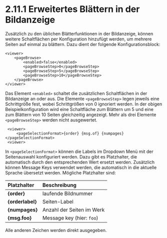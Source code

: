 # 2.11.1 Erweitertes Blättern in der Bildanzeige

Zusätzlich zu den üblichen Blätterfunktionen in der Bildanzeige, können weitere Schaltflächen per Konfiguration hinzufügt werden, um mehrere Seiten auf einmal zu blättern. Dazu dient der folgende Konfigurationsblock:

```markup
<viewer>
    <pageBrowse>
        <enabled>false</enabled>
        <pageBrowseStep>0</pageBrowseStep>
        <pageBrowseStep>5</pageBrowseStep>
        <pageBrowseStep>10</pageBrowseStep>
    </pageBrowse>
</viewer>
```

Das Element `<enabled>` schaltet die zusätzlichen Schaltflächen in der Bildanzeige an oder aus. Die Elemente `<pageBrowseStep>` legen jeweils eine Schrittgröße fest, wobei Schrittgrößen von 0 ignoriert werden. In der obigen Beispielkonfiguration wird eine Schaltfläche zum Blättern um 5 und eine zum Blättern von 10 Seiten gleichzeitig angezeigt. Mehr als drei Elemente `<pageBrowseStep>` werden nicht ausgewertet.

```markup
 <viewer>
     <pageSelectionFormat>{order} {msg.of} {numpages}</pageSelectionFormat>
 <viewer>
```

In `<pageSelectionFormat>` können die Labels im Dropdown Menü mit der Seitenauswahl konfiguriert werden. Dazu gibt es Platzhalter, die automatisch durch den entsprechenden Wert ersetzt werden. Zusätzlich können Message Keys verwendet werden, die automatisch in die aktuelle Sprache übersetzt werden. Mögliche Platzhalter sind:

| Platzhalter | Beschreibung |
| :--- | :--- |
| **{order}** | laufende Bildnummer |
| **{orderlabel}** | Seiten-Label |
| **{numpages}** | Anzahl der Seiten im Werk |
| **{msg.foo}** | Message key \(hier: `foo`\) |

Alle anderen Zeichen werden direkt ausgegeben.

